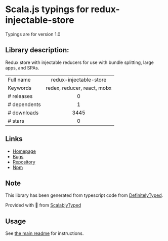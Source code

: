 
# Scala.js typings for redux-injectable-store

Typings are for version 1.0

## Library description:
Redux store with injectable reducers for use with bundle splitting, large apps, and SPAs.

|                    |                 |
| ------------------ | :-------------: |
| Full name          | redux-injectable-store |
| Keywords           | redex, reducer, react, mobx |
| # releases         | 0 |
| # dependents       | 1 |
| # downloads        | 3445 |
| # stars            | 0 |

## Links
- [Homepage](https://github.com/lelandrichardson/redux-injectable-store#readme)
- [Bugs](https://github.com/lelandrichardson/redux-injectable-store/issues)
- [Repository](https://github.com/lelandrichardson/redux-injectable-store)
- [Npm](https://www.npmjs.com/package/redux-injectable-store)
    


## Note
This library has been generated from typescript code from [DefinitelyTyped](https://definitelytyped.org).

Provided with :purple_heart: from [ScalablyTyped](https://github.com/oyvindberg/ScalablyTyped)

## Usage
See [the main readme](../../readme.md) for instructions.


